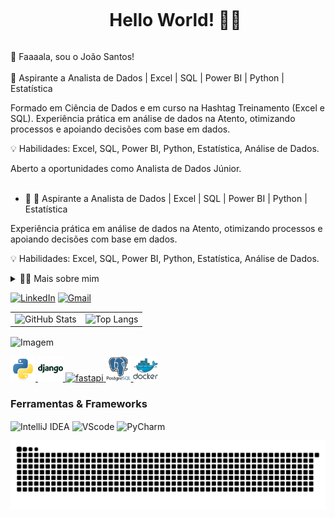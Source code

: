 <!-- Título -->
<div id="user-content-toc">
  <ul align="center">
    <summary><h1 style="display: inline-block">Hello World! 🐍✨</h1></summary>
  </ul>
</div>

<!-- Apresentação -->
<p>
  👋 Faaaala, sou o João Santos!<br><br>
 🚀 Aspirante a Analista de Dados | Excel | SQL | Power BI | Python | Estatística

Formado em Ciência de Dados e em curso na Hashtag Treinamento (Excel e SQL). Experiência prática em análise de dados na Atento, otimizando processos e apoiando decisões com base em dados.

💡 Habilidades: Excel, SQL, Power BI, Python, Estatística, Análise de Dados.

Aberto a oportunidades como Analista de Dados Júnior.
  <br><br>
  - 🔭 🚀 Aspirante a Analista de Dados | Excel | SQL | Power BI | Python | Estatística

 Experiência prática em análise de dados na Atento, otimizando processos e apoiando decisões com base em dados.

💡 Habilidades: Excel, SQL, Power BI, Python, Estatística, Análise de Dados.

</p>

<!-- Dropdown -->
<details>
  <summary>👨‍💻 Mais sobre mim</summary>
  
  - 💬 Minha história começou na Ciência de Dados, mas agora estou voltado para o desenvolvimento Backend. Gosto de trabalhar com Python, Django, FastAPI e PostgreSQL para criar soluções que façam a diferença.
  
  - ⚡ Fora do código, sou fã de um bom livro, filmes e não passo um dia sem praticar esportes. Acredito que um bom equilíbrio entre trabalho e lazer é fundamental para manter a criatividade e a disposição sempre em alta.
</details>

<!-- Links -->
[![LinkedIn](https://img.shields.io/badge/LinkedIn-0077B5?style=for-the-badge&logo=linkedin&logoColor=white)](https://www.linkedin.com/in/joãoferreira10/)
[![Gmail](https://img.shields.io/badge/Gmail-D14836?style=for-the-badge&logo=gmail&logoColor=white)](mailto:fjoao1020@gmail.com)

<!-- GithubStats -->
<table style="border-collapse: collapse; width: 100%;">
  <tr>
    <td valign="top" style="border: none;">
      <img src="https://github-readme-stats.vercel.app/api?username=jhoao-santos&show_icons=true&theme=highcontrast&include_all_commits=true&count_private=true" alt="GitHub Stats">
    </td>
    <td valign="top" style="border: none;">
      <img src="https://github-readme-stats.vercel.app/api/top-langs/?username=jhoao-santos&layout=compact&theme=highcontrast" alt="Top Langs">
    </td>
  </tr>
</table>

<!-- GIF -->
<p align="left">
  <img align="center" src="https://github.com/VariableBee/VariableBee/assets/77739311/4e9f41af-6b57-49a7-b15a-74322e96b4d7" alt="Imagem">
</p>

<!-- Tecnologias -->
<p align="left">
  <a href="https://www.python.org" target="_blank" rel="noreferrer">
    <img src="https://raw.githubusercontent.com/devicons/devicon/master/icons/python/python-original.svg" alt="python" width="40" height="40"/>
  </a>
  <a href="https://www.djangoproject.com/" target="_blank" rel="noreferrer">
    <img src="https://raw.githubusercontent.com/devicons/devicon/master/icons/django/django-plain-wordmark.svg" alt="django" width="40" height="40"/>
  </a>
  <a href="https://fastapi.tiangolo.com/" target="_blank" rel="noreferrer">
    <img src="https://cdn.worldvectorlogo.com/logos/fastapi.svg" alt="fastapi" width="40" height="40"/>
  </a>
  <a href="https://www.postgresql.org/" target="_blank" rel="noreferrer">
    <img src="https://raw.githubusercontent.com/devicons/devicon/master/icons/postgresql/postgresql-original-wordmark.svg" alt="postgresql" width="40" height="40"/>
  </a>
  <a href="https://www.docker.com/" target="_blank" rel="noreferrer">
    <img src="https://raw.githubusercontent.com/devicons/devicon/master/icons/docker/docker-original-wordmark.svg" alt="docker" width="40" height="40"/>
  </a>
</p>

<!-- Ferramentas & Frameworks -->
<div style="flex-basis: 48%;">
  <h3>Ferramentas & Frameworks</h3>
  <img align="center" alt="IntelliJ IDEA" height="30" width="40" src="https://cdn.jsdelivr.net/gh/devicons/devicon/icons/intellij/intellij-original.svg">
  <img align="center" alt="VScode" height="30" width="40" src="https://cdn.jsdelivr.net/gh/devicons/devicon/icons/vscode/vscode-original.svg">
  <img align="center" alt="PyCharm" height="30" width="40" src="https://cdn.jsdelivr.net/gh/devicons/devicon/icons/pycharm/pycharm-original.svg">
</div>

<!-- Snake Animation -->
![Snake animation](https://github.com/jhoao-santos/jhoao-santos/blob/output/github-contribution-grid-snake.svg)
